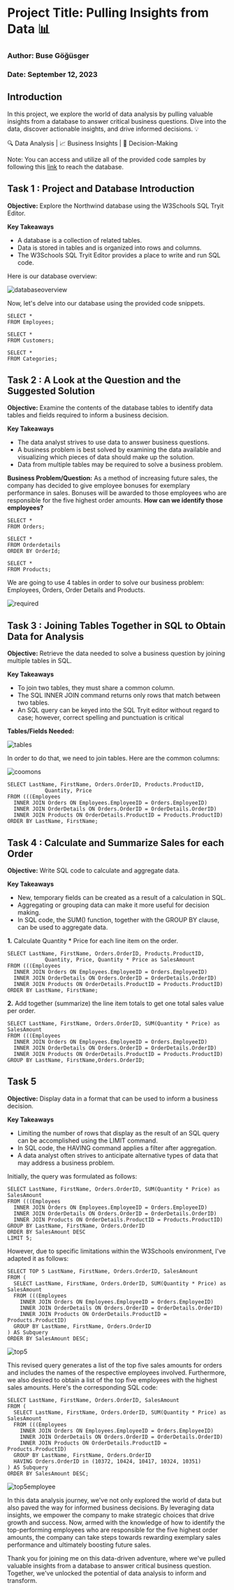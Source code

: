 # Project Title: Pulling Insights from Data 📊
### Author: Buse Göğüsger
### Date: September 12, 2023

## **Introduction**

In this project, we explore the world of data analysis by pulling valuable insights from a database to answer critical business questions. Dive into the data, discover actionable insights, and drive informed decisions. 💡

🔍 Data Analysis | 📈 Business Insights | 🚀 Decision-Making

Note: You can access and utilize all of the provided code samples by following this [link](https://coursera.w3schools.com/sql/trysql.asp?filename=trysql_select_all) to reach the database.

## **Task 1 : Project and Database Introduction**

**Objective:** Explore the Northwind database using the W3Schools SQL Tryit Editor.

**Key Takeaways**

- A database is a collection of related tables.
- Data is stored in tables and is organized into rows and columns.
- The W3Schools SQL Tryit Editor provides a place to write and run SQL code. 

Here is our database overview:

![databaseoverview](https://github.com/BuseGogusger/data_analysis_with_SQL-inform_a_business_decision/assets/135744125/31b721bc-d7bc-4b75-8c9a-d842a0f71685)

Now, let's delve into our database using the provided code snippets.

```
SELECT *
FROM Employees;

SELECT *
FROM Customers;

SELECT *
FROM Categories;
```

## **Task 2 : A Look at the Question and the Suggested Solution**

**Objective:** Examine the contents of the database tables to identify data tables and fields required to inform a business decision.

**Key Takeaways**

- The data analyst strives to use data to answer business questions.
- A business problem is best solved by examining the data available and visualizing which pieces of data should make up the solution.
- Data from multiple tables may be required to solve a business problem.

**Business Problem/Question:**  As a method of increasing future sales, the company has decided to give employee bonuses for exemplary performance in sales. Bonuses will be awarded to those employees who are responsible for the five highest order amounts.
**How can we identify those employees?**

```
SELECT *
FROM Orders;

SELECT *
FROM Orderdetails
ORDER BY OrderId;

SELECT *
FROM Products;
```

We are going to use 4 tables in order to solve our business problem: Employees, Orders, Order Details and  Products.

![required](https://github.com/BuseGogusger/data_analysis_with_SQL-inform_a_business_decision/assets/135744125/746d5184-a157-456a-9086-63efb7ce4d41)

## **Task 3 : Joining Tables Together in SQL to Obtain Data for Analysis**

**Objective:** Retrieve the data needed to solve a business question by joining multiple tables in SQL.

**Key Takeaways**

- To join two tables, they must share a common column.
- The SQL INNER JOIN command returns only rows that match between two tables.
- An SQL query can be keyed into the SQL Tryit editor without regard to case; however, correct spelling and punctuation is critical

**Tables/Fields Needed:**

![tables](https://github.com/BuseGogusger/data_analysis_with_SQL-inform_a_business_decision/assets/135744125/854e51fe-0329-4df9-8f29-4cd4a7578f1a)

In order to do that, we need to join tables. Here are the common columns:

![coomons](https://github.com/BuseGogusger/data_analysis_with_SQL-inform_a_business_decision/assets/135744125/8ec349e5-1966-4069-9da8-e5ea9be103dc)

```
SELECT LastName, FirstName, Orders.OrderID, Products.ProductID,
            Quantity, Price
FROM (((Employees
  INNER JOIN Orders ON Employees.EmployeeID = Orders.EmployeeID)
  INNER JOIN OrderDetails ON Orders.OrderID = OrderDetails.OrderID)
  INNER JOIN Products ON OrderDetails.ProductID = Products.ProductID)
ORDER BY LastName, FirstName;

```
## **Task 4 : Calculate and Summarize Sales for each Order**

**Objective:** Write SQL code to calculate and aggregate data.

**Key Takeaways**

- New, temporary fields can be created as a result of a calculation in SQL.
- Aggregating or grouping data can make it more useful for decision making.
- In SQL code, the SUM() function, together with the GROUP BY clause, can be used to aggregate data.

**1.** Calculate Quantity * Price for each line item on the order.

```
SELECT LastName, FirstName, Orders.OrderID, Products.ProductID,
        	Quantity, Price, Quantity * Price as SalesAmount
FROM (((Employees
  INNER JOIN Orders ON Employees.EmployeeID = Orders.EmployeeID)
  INNER JOIN OrderDetails ON Orders.OrderID = OrderDetails.OrderID)
  INNER JOIN Products ON OrderDetails.ProductID = Products.ProductID)
ORDER BY LastName, FirstName;
```

**2.** Add together (summarize) the line item totals to get one total sales value per order.

```
SELECT LastName, FirstName, Orders.OrderID, SUM(Quantity * Price) as SalesAmount
FROM (((Employees
  INNER JOIN Orders ON Employees.EmployeeID = Orders.EmployeeID)
  INNER JOIN OrderDetails ON Orders.OrderID = OrderDetails.OrderID)
  INNER JOIN Products ON OrderDetails.ProductID = Products.ProductID)
GROUP BY LastName, FirstName,Orders.OrderID;
```

## **Task 5**

**Objective:** Display data in a format that can be used to inform a business decision.

**Key Takeaways**

- Limiting the number of rows that display as the result of an SQL query can be accomplished using the LIMIT command.
- In SQL code, the HAVING command applies a filter after aggregation.
- A data analyst often strives to anticipate alternative types of data that may address a business problem.

Initially, the query was formulated as follows:

```
SELECT LastName, FirstName, Orders.OrderID, SUM(Quantity * Price) as SalesAmount
FROM (((Employees
  INNER JOIN Orders ON Employees.EmployeeID = Orders.EmployeeID)
  INNER JOIN OrderDetails ON Orders.OrderID = OrderDetails.OrderID)
  INNER JOIN Products ON OrderDetails.ProductID = Products.ProductID)
GROUP BY LastName, FirstName, Orders.OrderID
ORDER BY SalesAmount DESC
LIMIT 5;

```

However, due to specific limitations within the W3Schools environment, I've adapted it as follows:

```
SELECT TOP 5 LastName, FirstName, Orders.OrderID, SalesAmount
FROM (
  SELECT LastName, FirstName, Orders.OrderID, SUM(Quantity * Price) as SalesAmount
  FROM (((Employees
	INNER JOIN Orders ON Employees.EmployeeID = Orders.EmployeeID)
	INNER JOIN OrderDetails ON Orders.OrderID = OrderDetails.OrderID)
	INNER JOIN Products ON OrderDetails.ProductID = Products.ProductID)
  GROUP BY LastName, FirstName, Orders.OrderID
) AS Subquery
ORDER BY SalesAmount DESC;
```
![top5](https://github.com/BuseGogusger/data_analysis_with_SQL-inform_a_business_decision/assets/135744125/dba13da0-d662-48d6-b2c2-98d3efb39c19)

This revised query generates a list of the top five sales amounts for orders and includes the names of the respective employees involved. Furthermore, we also desired to obtain a list of the top five employees with the highest sales amounts. Here's the corresponding SQL code:

```
SELECT LastName, FirstName, Orders.OrderID, SalesAmount
FROM (
  SELECT LastName, FirstName, Orders.OrderID, SUM(Quantity * Price) as SalesAmount
  FROM (((Employees
	INNER JOIN Orders ON Employees.EmployeeID = Orders.EmployeeID)
	INNER JOIN OrderDetails ON Orders.OrderID = OrderDetails.OrderID)
	INNER JOIN Products ON OrderDetails.ProductID = Products.ProductID)
  GROUP BY LastName, FirstName, Orders.OrderID
  HAVING Orders.OrderID in (10372, 10424, 10417, 10324, 10351)
) AS Subquery
ORDER BY SalesAmount DESC;
```
![top5employee](https://github.com/BuseGogusger/data_analysis_with_SQL-inform_a_business_decision/assets/135744125/a5a87ba8-4330-4d3a-8c1d-bed384978586)

In this data analysis journey, we've not only explored the world of data but also paved the way for informed business decisions. By leveraging data insights, we empower the company to make strategic choices that drive growth and success. Now, armed with the knowledge of how to identify the top-performing employees who are responsible for the five highest order amounts, the company can take steps towards rewarding exemplary sales performance and ultimately boosting future sales.

Thank you for joining me on this data-driven adventure, where we've pulled valuable insights from a database to answer critical business question. Together, we've unlocked the potential of data analysis to inform and transform.


